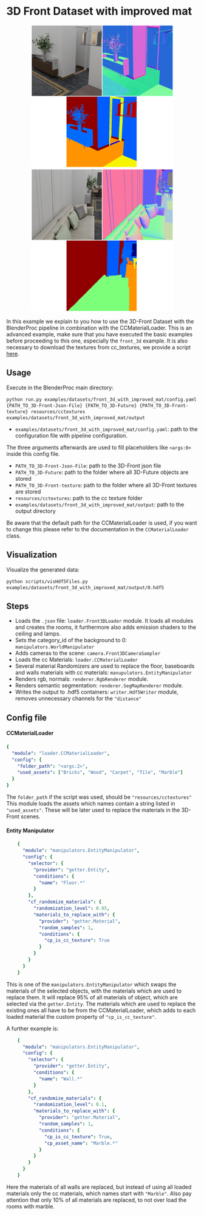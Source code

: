 # 3D Front Dataset with improved mat 

<p align="center">
<img src="../../../images/front_3d_with_improved_mat_rendering_0.png" alt="Front readme image" width=375>
<img src="../../../images/front_3d_with_improved_mat_rendering_1.png" alt="Front readme image" width=375>
</p>

In this example we explain to you how to use the 3D-Front Dataset with the BlenderProc pipeline in combination with the CCMaterialLoader.
This is an advanced example, make sure that you have executed the basic examples before proceeding to this one, especially the `front_3d` example.
It is also necessary to download the textures from cc_textures, we provide a script [here](../../scripts/download_cc_textures.py).

## Usage

Execute in the BlenderProc main directory:

```
python run.py examples/datasets/front_3d_with_improved_mat/config.yaml {PATH_TO_3D-Front-Json-File} {PATH_TO_3D-Future} {PATH_TO_3D-Front-texture} resources/cctextures examples/datasets/front_3d_with_improved_mat/output  
```

* `examples/datasets/front_3d_with_improved_mat/config.yaml`: path to the configuration file with pipeline configuration.

The three arguments afterwards are used to fill placeholders like `<args:0>` inside this config file.
* `PATH_TO_3D-Front-Json-File`: path to the 3D-Front json file 
* `PATH_TO_3D-Future`: path to the folder where all 3D-Future objects are stored 
* `PATH_TO_3D-Front-texture`: path to the folder where all 3D-Front textures are stored 
* `resources/cctextures`: path to the cc texture folder
* `examples/datasets/front_3d_with_improved_mat/output`: path to the output directory

Be aware that the default path for the CCMaterialLoader is used, if you want to change this please refer to the documentation in the `CCMaterialLoader` class.

## Visualization

Visualize the generated data:

```
python scripts/visHdf5Files.py examples/datasets/front_3d_with_improved_mat/output/0.hdf5
```

## Steps

* Loads the `.json` file: `loader.Front3DLoader` module. It loads all modules and creates the rooms, it furthermore also adds emission shaders to the ceiling and lamps.
* Sets the category_id of the background to 0: `manipulators.WorldManipulator`
* Adds cameras to the scene: `camera.Front3DCameraSampler`
* Loads the cc Materials: `loader.CCMaterialLoader` 
* Several material Randomizers are used to replace the floor, baseboards and walls materials with cc materials: `manupulators.EntityManipulator`
* Renders rgb, normals: `renderer.RgbRenderer` module.
* Renders semantic segmentation: `renderer.SegMapRenderer` module.
* Writes the output to .hdf5 containers: `writer.Hdf5Writer` module, removes unnecessary channels for the `"distance"`

## Config file

#### CCMaterialLoader

```yaml
{
  "module": "loader.CCMaterialLoader",
  "config": {
    "folder_path": "<args:2>",
    "used_assets": ["Bricks", "Wood", "Carpet", "Tile", "Marble"]
  }
}
```

The `folder_path` if the script was used, should be `"resources/cctextures"`
This module loads the assets which names contain a string listed in `"used_assets"`.
These will be later used to replace the materials in the 3D-Front scenes.

#### Entity Manipulator

```yaml
    {
      "module": "manipulators.EntityManipulator",
      "config": {
        "selector": {
          "provider": "getter.Entity",
          "conditions": {
            "name": "Floor.*"
          }
        },
        "cf_randomize_materials": {
          "randomization_level": 0.95,
          "materials_to_replace_with": {
            "provider": "getter.Material",
            "random_samples": 1,
            "conditions": {
              "cp_is_cc_texture": True
            }
          }
        }
      }
    }
```

This is one of the `manipulators.EntityManipulator` which swaps the materials of the selected objects, with the materials which are used to replace them.
It will replace 95% of all materials of object, which are selected via the `getter.Entity`. 
The materials which are used to replace the existing ones all have to be from the CCMaterialLoader, which adds to each loaded material the custom property of `"cp_is_cc_texture"`.

A further example is: 

```yaml
    {
      "module": "manipulators.EntityManipulator",
      "config": {
        "selector": {
          "provider": "getter.Entity",
          "conditions": {
            "name": "Wall.*"
          }
        },
        "cf_randomize_materials": {
          "randomization_level": 0.1,
          "materials_to_replace_with": {
            "provider": "getter.Material",
            "random_samples": 1,
            "conditions": {
              "cp_is_cc_texture": True,
              "cp_asset_name": "Marble.*"
            }
          }
        }
      }
    }
```

Here the materials of all walls are replaced, but instead of using all loaded materials only the cc materials, which names start with `"Marble"`.
Also pay attention that only 10% of all materials are replaced, to not over load the rooms with marble.
